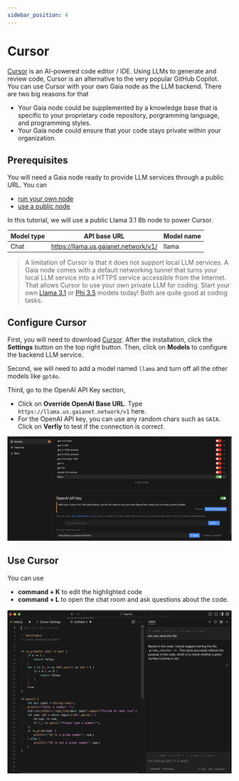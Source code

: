 ```yaml
---
sidebar_position: 4
---
```



# Cursor

[Cursor](https://www.cursor.com/) is an AI-powered code editor / IDE. Using LLMs to generate and review code, Cursor is an alternative to the very popular GitHub Copilot. 
You can use Cursor with your own Gaia node as the LLM backend. There are two big reasons for that

* Your Gaia node could be supplemented by a knowledge base that is specific to your proprietary code repository, porgramming language, and programming styles.
* Your Gaia node could ensure that your code stays private within your organization.

## Prerequisites

You will need a Gaia node ready to provide LLM services through a public URL. You can

* [run your own node](../../node-guide/quick-start.md)
* [use a public node](../nodes.md)

In this tutorial, we will use a public Llama 3.1 8b node to power Cursor.

| Model type | API base URL | Model name |
|-----|--------|-----|
| Chat | https://llama.us.gaianet.network/v1/ | llama |

> A limitation of Cursor is that it does not support local LLM services. A Gaia node comes with a default networking tunnel that turns your local LLM service into a HTTPS service accessible from the Internet. That allows Cursor to use your own private LLM for coding. Start your own [Llama 3.1](https://github.com/GaiaNet-AI/node-configs/tree/main/llama-3.1-8b-instruct) or [Phi 3.5](https://github.com/GaiaNet-AI/node-configs/tree/main/phi-3.5-mini-instruct) models today! Both are quite good at coding tasks.

## Configure Cursor

First, you will need to download [Cursor](https://www.cursor.com/). After the installation, click the **Settings** button on the top right button. Then, click on **Models** to configure the backend LLM service.

Second, we will need to add a model named `llama` and turn off all the other models like `gpt4o`.

Third, go to the OpenAI API Key section,

* Click on **Override OpenAI Base URL**. Type `https://llama.us.gaianet.network/v1` here.
* For the OpenAI API key, you can use any random chars such as `GAIA`. Click on **Verfiy** to test if the connection is correct.

![](cursor-01.png)

## Use Cursor

You can use 

* **command + K** to edit the highlighted code
* **command + L** to open the chat room and ask questions about the code.
  
![](cursor-02.png)

